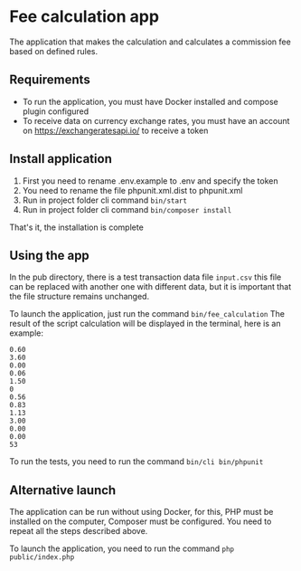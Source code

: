 # Fee calculation app
The application that makes the calculation and calculates a commission fee based on defined rules.

## Requirements
- To run the application, you must have Docker installed and compose plugin configured
- To receive data on currency exchange rates, you must have an account on https://exchangeratesapi.io/ to receive a token

## Install application
1. First you need to rename .env.example to .env and specify the token
2. You need to rename the file phpunit.xml.dist to phpunit.xml
3. Run in project folder cli command `bin/start`
4. Run in project folder cli command `bin/composer install`

That's it, the installation is complete

## Using the app
In the pub directory, there is a test transaction data file `input.csv` this file can be replaced with another one with different data, but it is important that the file structure remains unchanged.

To launch the application, just run the command `bin/fee_calculation`
The result of the script calculation will be displayed in the terminal, here is an example:
```
0.60
3.60
0.00
0.06
1.50
0
0.56
0.83
1.13
3.00
0.00
0.00
53
```

To run the tests, you need to run the command  `bin/cli bin/phpunit`

## Alternative launch

The application can be run without using Docker, for this, PHP must be installed on the computer, Composer must be configured. You need to repeat all the steps described above.

To launch the application, you need to run the command `php public/index.php`